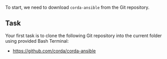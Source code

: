 To start, we need to download `corda-ansible` from the Git repository.

## Task

Your first task is to clone the following Git repository into the current folder using provided Bash Terminal:

- <https://github.com/corda/corda-ansible>
